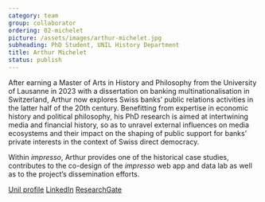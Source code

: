 ```yaml
---
category: team
group: collaborator
ordering: 02-michelet
picture: /assets/images/arthur-michelet.jpg
subheading: PhD Student, UNIL History Department
title: Arthur Michelet
status: publish
---
```


After earning a Master of Arts in History and Philosophy from the University of Lausanne in 2023 with a dissertation on banking multinationalisation in Switzerland, Arthur now explores Swiss banks’ public relations activities in the latter half of the 20th century. Benefitting from expertise in economic history and political philosophy, his PhD research is aimed at intertwining media and financial history, so as to unravel external influences on media ecosystems and their impact on the shaping of public support for banks’ private interests in the context of Swiss direct democracy.

Within *impresso*, Arthur provides one of the historical case studies, contributes to the co-design of the *impresso* web app and data lab as well as to the project’s dissemination efforts.

[Unil profile](https://www.unil.ch/hist/home/menuinst/collaborateurrices/histoire-contemporaine-1/michelet-arthur.html?url_params=-v_faculte=30-v_unite=100-v_personne=1196919-v_publication=false-v_menu=coord-mode=fiche&pubsIdParam=0dfca0f32bcb4ecca87d12c0e69053a6&showFrom=auto) [LinkedIn](https://www.linkedin.com/in/arthur-michelet-aa4326248/?originalSubdomain=ch) [ResearchGate](https://www.researchgate.net/profile/Arthur-Michelet-2)
